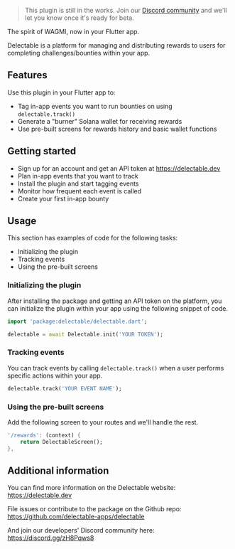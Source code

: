 > This plugin is still in the works. Join our [Discord community](https://discord.gg/zH8Pqws8) and we'll let you know once it's ready for beta.

The spirit of WAGMI, now in your Flutter app.

Delectable is a platform for managing and distributing rewards to users for completing challenges/bounties within your app.

## Features

Use this plugin in your Flutter app to:
- Tag in-app events you want to run bounties on using `delectable.track()`
- Generate a "burner" Solana wallet for receiving rewards
- Use pre-built screens for rewards history and basic wallet functions

## Getting started

- Sign up for an account and get an API token at https://delectable.dev
- Plan in-app events that you want to track
- Install the plugin and start tagging events
- Monitor how frequent each event is called
- Create your first in-app bounty 

## Usage

This section has examples of code for the following tasks:
- Initializing the plugin
- Tracking events
- Using the pre-built screens

### Initializing the plugin
After installing the package and getting an API token on the platform, you can initialize the plugin within your app using the following snippet of code.
```dart
import 'package:delectable/delectable.dart';

delectable = await Delectable.init('YOUR TOKEN');
```

### Tracking events
You can track events by calling `delectable.track()` when a user performs specific actions within your app.
```dart
delectable.track('YOUR EVENT NAME');
```

### Using the pre-built screens
Add the following screen to your routes and we'll handle the rest.
```dart
'/rewards': (context) {
    return DelectableScreen();
},
```

## Additional information

You can find more information on the Delectable website:<br> 
https://delectable.dev

File issues or contribute to the package on the Github repo:<br>
https://github.com/delectable-apps/delectable

And join our developers' Discord community here:<br>
https://discord.gg/zH8Pqws8


